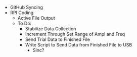 - GitHub Syncing
- RPI Coding
	- Active File Output
	- To Do:
		- Stabilize Data Collection
		- Increment Through Set Range of Ampl and Freq
		- Send Trial Data to Finished File
		- Write Script to Send Data from Finished File to  USB
			- Sinc?